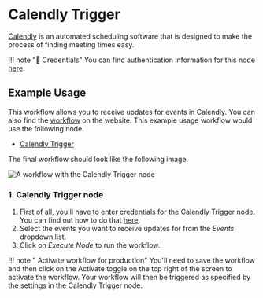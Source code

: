 # Calendly Trigger

[Calendly](https://calendly.com/) is an automated scheduling software that is designed to make the process of finding meeting times easy.

!!! note "🔑 Credentials"
    You can find authentication information for this node [here](/workflow/integrations/credentials/calendly/).



## Example Usage

This workflow allows you to receive updates for events in Calendly. You can also find the [workflow](https://n8n.io/workflows/540) on the website. This example usage workflow would use the following node.
- [Calendly Trigger]()

The final workflow should look like the following image.

![A workflow with the Calendly Trigger node](/_images/integrations/trigger-nodes/calendlytrigger/workflow.png)


### 1. Calendly Trigger node

1. First of all, you'll have to enter credentials for the Calendly Trigger node. You can find out how to do that [here](/workflow/integrations/credentials/calendly/).
2. Select the events you want to receive updates for from the *Events* dropdown list.
3. Click on *Execute Node* to run the workflow.

!!! note " Activate workflow for production"
    You'll need to save the workflow and then click on the Activate toggle on the top right of the screen to activate the workflow. Your workflow will then be triggered as specified by the settings in the Calendly Trigger node.

